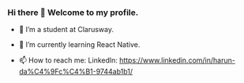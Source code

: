 ### Hi there 👋 Welcome to my profile.

- 🔭 I’m a student at Clarusway.
- 🌱 I’m currently learning React Native.

- 📫 How to reach me:
Linkedln: https://www.linkedin.com/in/harun-da%C4%9Fc%C4%B1-9744ab1b1/

<!--
**hrndgc/hrndgc** is a ✨ _special_ ✨ repository because its `README.md` (this file) appears on your GitHub profile.


